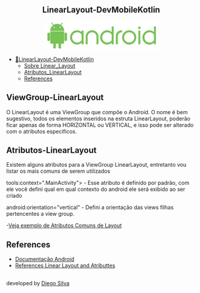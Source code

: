 <h2 align="center">LinearLayout-DevMobileKotlin</h2>

<p align = "center">
<img src="https://github.com/diegobsilva10/LinearLayout-DevMobileKotlin/blob/main/app/src/main/res/drawable-v24/png.png?raw=true" width="300px"/>
</p>

- [📔LinearLayout-DevMobileKotlin](#-LinearLayout-DevMobileKotlin)
    - [Sobre Linear_Layout](#ViewGroup-LinearLayout)
    - [Atributos_LinearLayout](#Atributos-LinearLayout)
    - [References](#References)
  
## ViewGroup-LinearLayout
O LinearLayout é uma ViewGroup que compõe o Android. O nome é bem sugestivo, todos os elementos inseridos na estruta LinearLayout, poderão ficar
apenas de forma HORIZONTAL ou VERTICAL, e isso pode ser alterado com o atributos especificos.

## Atributos-LinearLayout
Existem alguns atributos para a ViewGroup LinearLayout, entretanto vou listar os mais comuns de serem utilizados

tools:context=".MainActivity"> - Esse atributo é definido por padrão, com ele você defini qual em qual contexto do android ele será exibido ao ser criado

android:orientation="vertical" - Defini a orientação das views filhas pertencentes a view group.

-[Veja exemplo de Atributos Comuns de Layout](link)

## References

- [Documentação Android](https://developer.android.com/reference/android/widget/LinearLayout?hl=pt-br#summary)
- [References Linear Layout and Atributtes](https://developer.android.com/reference/android/widget/LinearLayout?hl=pt-br#summary)

##


developed by [Diego Silva](https://www.linkedin.com/in/diego-silva-2479711a7/)
